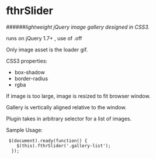 fthrSlider
==========

######*lightweight jQuery image gallery designed in CSS3.*

runs on jQuery 1.7+ , use of .off

Only image asset is the loader gif.

CSS3 properties:
+ box-shadow
+ border-radius
+ rgba

If image is too large, image is resized to fit browser window.

Gallery is vertically aligned relative to the window.

Plugin takes in arbitrary selector for a list of images.

Sample Usage:
<pre><code> $(document).ready(function() {
    $(this).fthrSlider('.gallery-list');
  });
</code></pre>